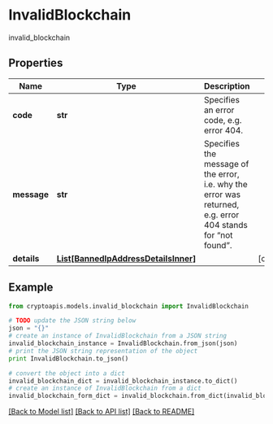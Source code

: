# InvalidBlockchain

invalid_blockchain

## Properties
Name | Type | Description | Notes
------------ | ------------- | ------------- | -------------
**code** | **str** | Specifies an error code, e.g. error 404. | 
**message** | **str** | Specifies the message of the error, i.e. why the error was returned, e.g. error 404 stands for “not found”. | 
**details** | [**List[BannedIpAddressDetailsInner]**](BannedIpAddressDetailsInner.md) |  | [optional] 

## Example

```python
from cryptoapis.models.invalid_blockchain import InvalidBlockchain

# TODO update the JSON string below
json = "{}"
# create an instance of InvalidBlockchain from a JSON string
invalid_blockchain_instance = InvalidBlockchain.from_json(json)
# print the JSON string representation of the object
print InvalidBlockchain.to_json()

# convert the object into a dict
invalid_blockchain_dict = invalid_blockchain_instance.to_dict()
# create an instance of InvalidBlockchain from a dict
invalid_blockchain_form_dict = invalid_blockchain.from_dict(invalid_blockchain_dict)
```
[[Back to Model list]](../README.md#documentation-for-models) [[Back to API list]](../README.md#documentation-for-api-endpoints) [[Back to README]](../README.md)


